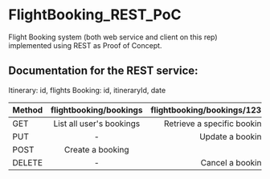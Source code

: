 FlightBooking_REST_PoC
======================

Flight Booking system (both web service and client on this rep) implemented using REST as Proof of Concept.

Documentation for the REST service:
-----------------------------------
Itinerary: id, flights
Booking: id, itineraryId, date

| Method  | flightbooking/bookings   | flightbooking/bookings/1234 |
| ------- |:------------------------:| ---------------------------:|
| GET     | List all user's bookings | Retrieve a specific booking |
| PUT     |            -             | Update a booking            |
| POST    | Create a booking         |               -             |
| DELETE  |            -             | Cancel a booking            |